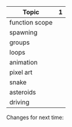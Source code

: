 | Topic          | 1   |
| -------------- | --- |
| function scope |     |
| spawning       |     |
| groups         |     |
| loops          |     |
| animation      |     |
| pixel art      |     |
| snake          |     |
| asteroids      |     |
| driving        |     |

Changes for next time:
